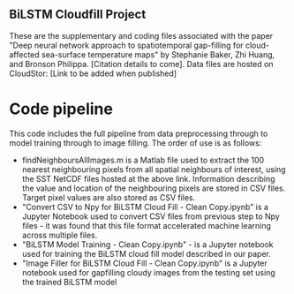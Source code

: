 ## BiLSTM Cloudfill Project ##
These are the supplementary and coding files associated with the paper "Deep neural network approach to spatiotemporal gap-filling for cloud-affected sea-surface temperature maps" by Stephanie Baker, Zhi Huang, and Bronson Philippa. [Citation details to come]. Data files are hosted on CloudStor: [Link to be added when published]

# Code pipeline
This code includes the full pipeline from data preprocessing through to model training through to image filling. The order of use is as follows: 
- findNeighboursAllImages.m is a Matlab file used to extract the 100 nearest neighbouring pixels from all spatial neighbours of interest, using the SST NetCDF files hosted at the above link. Information describing the value and location of the neighbouring pixels are stored in CSV files. Target pixel values are also stored as CSV files.
- "Convert CSV to Npy for BiLSTM Cloud Fill - Clean Copy.ipynb" is a Jupyter Notebook used to convert CSV files from previous step to Npy files - it was found that this file format accelerated machine learning across multiple files.
- "BiLSTM Model Training - Clean Copy.ipynb" - is a Jupyter notebook used for training the BiLSTM cloud fill model described in our paper.
- "Image Filler for BiLSTM Cloud Fill - Clean Copy.ipynb" is a Jupyter notebook used for gapfilling cloudy images from the testing set using the trained BiLSTM model
